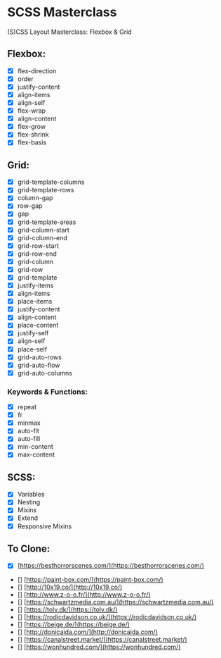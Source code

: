 # SCSS Masterclass

(S)CSS Layout Masterclass: Flexbox & Grid

## Flexbox:

- [x] flex-direction
- [x] order
- [x] justify-content
- [x] align-items
- [x] align-self
- [x] flex-wrap
- [x] align-content
- [x] flex-grow
- [x] flex-shrink
- [x] flex-basis

## Grid:

- [x] grid-template-columns
- [x] grid-template-rows
- [x] column-gap
- [x] row-gap
- [x] gap
- [x] grid-template-areas
- [x] grid-column-start
- [x] grid-column-end
- [x] grid-row-start
- [x] grid-row-end
- [x] grid-column
- [x] grid-row
- [x] grid-template
- [x] justify-items
- [x] align-items
- [x] place-items
- [x] justify-content
- [x] align-content
- [x] place-content
- [x] justify-self
- [x] align-self
- [x] place-self
- [x] grid-auto-rows
- [x] grid-auto-flow
- [x] grid-auto-columns

### Keywords & Functions:

- [x] repeat
- [x] fr
- [x] minmax
- [x] auto-fit
- [x] auto-fill
- [x] min-content
- [x] max-content

## SCSS:

- [x] Variables
- [x] Nesting
- [x] Mixins
- [x] Extend
- [x] Responsive Mixins

## To Clone:

- [x] [https://besthorrorscenes.com/](https://besthorrorscenes.com/)
- [] [https://paint-box.com/](https://paint-box.com/)
- [] [http://10x19.co/](http://10x19.co/)
- [] [http://www.z-o-o.fr/](http://www.z-o-o.fr/)
- [] [https://schwartzmedia.com.au/](https://schwartzmedia.com.au/)
- [] [https://tolv.dk/](https://tolv.dk/)
- [] [https://rodicdavidson.co.uk/](https://rodicdavidson.co.uk/)
- [] [https://beige.de/](https://beige.de/)
- [] [http://donicaida.com/](http://donicaida.com/)
- [] [https://canalstreet.market/](https://canalstreet.market/)
- [] [https://wonhundred.com/](https://wonhundred.com/)
